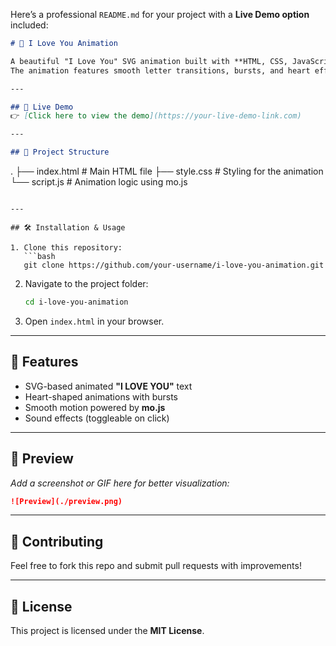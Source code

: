 Here’s a professional `README.md` for your project with a **Live Demo option** included:

```markdown
# 💖 I Love You Animation

A beautiful "I Love You" SVG animation built with **HTML, CSS, JavaScript**, and powered by [mo.js](https://mojs.github.io/).  
The animation features smooth letter transitions, bursts, and heart effects with optional sound effects.

---

## 🚀 Live Demo
👉 [Click here to view the demo](https://your-live-demo-link.com)

---

## 📂 Project Structure
```

.
├── index.html   # Main HTML file
├── style.css    # Styling for the animation
└── script.js    # Animation logic using mo.js

````

---

## 🛠️ Installation & Usage

1. Clone this repository:
   ```bash
   git clone https://github.com/your-username/i-love-you-animation.git
````

2. Navigate to the project folder:

   ```bash
   cd i-love-you-animation
   ```
3. Open `index.html` in your browser.

---

## 🎵 Features

* SVG-based animated **"I LOVE YOU"** text
* Heart-shaped animations with bursts
* Smooth motion powered by **mo.js**
* Sound effects (toggleable on click)

---

## 📸 Preview

*Add a screenshot or GIF here for better visualization:*

```markdown
![Preview](./preview.png)
```

---

## 🤝 Contributing

Feel free to fork this repo and submit pull requests with improvements!

---

## 📜 License

This project is licensed under the **MIT License**.
